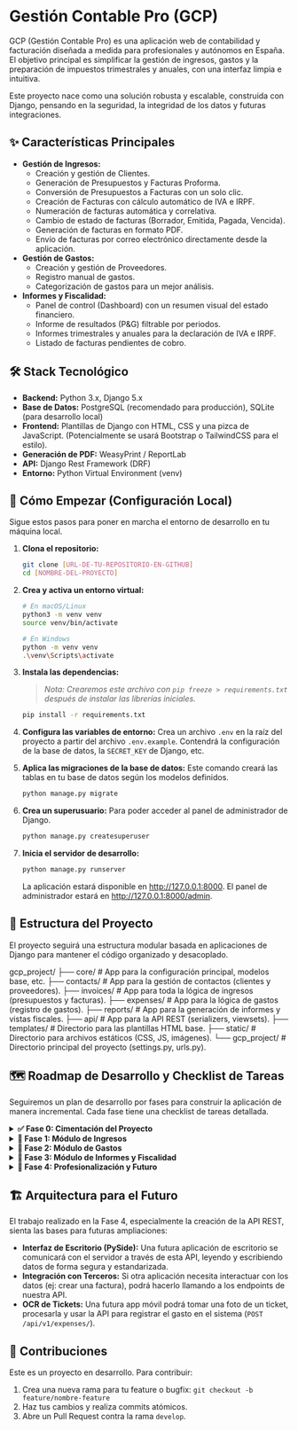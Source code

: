 # **Gestión Contable Pro (GCP)**

GCP (Gestión Contable Pro) es una aplicación web de contabilidad y facturación diseñada a medida para profesionales y autónomos en España. El objetivo principal es simplificar la gestión de ingresos, gastos y la preparación de impuestos trimestrales y anuales, con una interfaz limpia e intuitiva.

Este proyecto nace como una solución robusta y escalable, construida con Django, pensando en la seguridad, la integridad de los datos y futuras integraciones.

## **✨ Características Principales**

* **Gestión de Ingresos:**
    * Creación y gestión de Clientes.
    * Generación de Presupuestos y Facturas Proforma.
    * Conversión de Presupuestos a Facturas con un solo clic.
    * Creación de Facturas con cálculo automático de IVA e IRPF.
    * Numeración de facturas automática y correlativa.
    * Cambio de estado de facturas (Borrador, Emitida, Pagada, Vencida).
    * Generación de facturas en formato PDF.
    * Envío de facturas por correo electrónico directamente desde la aplicación.
* **Gestión de Gastos:**
    * Creación y gestión de Proveedores.
    * Registro manual de gastos.
    * Categorización de gastos para un mejor análisis.
* **Informes y Fiscalidad:**
    * Panel de control (Dashboard) con un resumen visual del estado financiero.
    * Informe de resultados (P&G) filtrable por periodos.
    * Informes trimestrales y anuales para la declaración de IVA e IRPF.
    * Listado de facturas pendientes de cobro.

## **🛠️ Stack Tecnológico**

* **Backend:** Python 3.x, Django 5.x
* **Base de Datos:** PostgreSQL (recomendado para producción), SQLite (para desarrollo local)
* **Frontend:** Plantillas de Django con HTML, CSS y una pizca de JavaScript. (Potencialmente se usará Bootstrap o TailwindCSS para el estilo).
* **Generación de PDF:** WeasyPrint / ReportLab
* **API:** Django Rest Framework (DRF)
* **Entorno:** Python Virtual Environment (venv)

## **🚀 Cómo Empezar (Configuración Local)**

Sigue estos pasos para poner en marcha el entorno de desarrollo en tu máquina local.

1.  **Clona el repositorio:**
    ```bash
    git clone [URL-DE-TU-REPOSITORIO-EN-GITHUB]
    cd [NOMBRE-DEL-PROYECTO]
    ```

2.  **Crea y activa un entorno virtual:**
    ```bash
    # En macOS/Linux
    python3 -m venv venv
    source venv/bin/activate

    # En Windows
    python -m venv venv
    .\venv\Scripts\activate
    ```

3.  **Instala las dependencias:**
    > *Nota: Crearemos este archivo con `pip freeze > requirements.txt` después de instalar las librerías iniciales.*
    ```bash
    pip install -r requirements.txt
    ```

4.  **Configura las variables de entorno:**
    Crea un archivo `.env` en la raíz del proyecto a partir del archivo `.env.example`. Contendrá la configuración de la base de datos, la `SECRET_KEY` de Django, etc.

5.  **Aplica las migraciones de la base de datos:**
    Este comando creará las tablas en tu base de datos según los modelos definidos.
    ```bash
    python manage.py migrate
    ```

6.  **Crea un superusuario:**
    Para poder acceder al panel de administrador de Django.
    ```bash
    python manage.py createsuperuser
    ```

7.  **Inicia el servidor de desarrollo:**
    ```bash
    python manage.py runserver
    ```
    La aplicación estará disponible en http://127.0.0.1:8000. El panel de administrador estará en http://127.0.0.1:8000/admin.

## **📂 Estructura del Proyecto**

El proyecto seguirá una estructura modular basada en aplicaciones de Django para mantener el código organizado y desacoplado.


gcp_project/
├── core/         # App para la configuración principal, modelos base, etc.
├── contacts/     # App para la gestión de contactos (clientes y proveedores).
├── invoices/     # App para toda la lógica de ingresos (presupuestos y facturas).
├── expenses/     # App para la lógica de gastos (registro de gastos).
├── reports/      # App para la generación de informes y vistas fiscales.
├── api/          # App para la API REST (serializers, viewsets).
├── templates/    # Directorio para las plantillas HTML base.
├── static/       # Directorio para archivos estáticos (CSS, JS, imágenes).
└── gcp_project/  # Directorio principal del proyecto (settings.py, urls.py).

## **🗺️ Roadmap de Desarrollo y Checklist de Tareas**

Seguiremos un plan de desarrollo por fases para construir la aplicación de manera incremental. Cada fase tiene una checklist de tareas detallada.

<details>
<summary><strong>✅ Fase 0: Cimentación del Proyecto</strong></summary>

* **Objetivo:** Preparar el terreno para un buen comienzo que nos ahorrará dolores de cabeza.
* [X] **Planificación:** Diseño de la Base de Datos, definición de la arquitectura y creación del repositorio Git.
* [X] **Inicializar el proyecto Django:** Crear la estructura del proyecto y la primera app (`core`).
* [X] **Configurar el entorno:**
    * [X] Crear y activar el entorno virtual (`venv`).
    * [x] Crear el repositorio Git desde el día uno.
    * [X] Instalar Django y generar el `requirements.txt` inicial.
* [ ] **Diseño de Modelos (v1.0):**
    * [X] `User`: Utilizar el modelo de usuario por defecto de Django.
    * [X] `Client`: Tabla para clientes (NIF, nombre, dirección, etc.).
    * [X] `Provider`: Tabla para proveedores.
    * [X] `Invoice` / `InvoiceItem`: Tablas para facturas y sus líneas, incluyendo campos clave como `numero_factura`, `estado`, y campos `DecimalField` para los importes.
    * [ ] `Expense`: Tabla para gastos, con relación a proveedores y categorías.
* [ ] **Configurar el Panel de Administrador de Django:** Habilitar el admin para poder gestionar los modelos básicos desde el principio.

</details>

<details>
<summary><strong>🔲 Fase 1: Módulo de Ingresos</strong></summary>

* **Objetivo:** Poder crear, gestionar y enviar todo el ciclo de ingresos.

* **Sub-fase 1.1: Estructura de Datos (Modelos)**
    * [X] **Crear la app `invoices`** y añadirla a `INSTALLED_APPS`.
    * [X] **Definir el modelo `Client`** en `invoices/models.py`.
    * [X] **Definir el modelo `Invoice`** con su relación a `Client`, los estados (`Status` con `TextChoices`) y los campos monetarios como `DecimalField`.
    * [X] **Definir el modelo `InvoiceItem`** con su relación a `Invoice`.
    * [X] **Implementar el método `__str__`** en todos los modelos para una mejor representación.
    * [X] **Implementar el auto-cálculo del `total_linea`** en el método `save()` del modelo `InvoiceItem`.

* **Sub-fase 1.2: Integración con el Admin**
    * [X] **Registrar el modelo `Client`** en `invoices/admin.py`.
    * [X] **Crear una clase `InvoiceItemInline`** (`admin.TabularInline`) para gestionar las líneas desde la factura.
    * [X] **Registrar el modelo `Invoice`** con una clase `InvoiceAdmin` que use la `inline` anterior.
    * [X] **Mejorar la vista de lista de `InvoiceAdmin`** con `list_display` (`numero_factura`, `cliente`, `fecha_emision`, `total`, `estado`).

* **Sub-fase 1.3: Migraciones y Pruebas**
    * [X] **Generar el archivo de migración** para la app `invoices` (`makemigrations`).
    * [X] **Aplicar la migración a la base de datos** (`migrate`).
    * [X] **Probar manualmente en el admin:** Crear Clientes y Facturas con sus líneas.

* **Sub-fase 1.4: Lógica de Negocio**
    * [X] **Numeración automática de facturas:** Implementar la lógica para generar un número correlativo (ej: '2025-001') en el método `save()` de `Invoice` cuando deja de ser borrador.
    * [X] **Cálculo automático de totales en la factura:** Usar Señales de Django (`post_save`, `post_delete` en `InvoiceItem`) para llamar a un método en `Invoice` que actualice la base imponible, el IVA y el total de la factura.
        > **Nota del Senior:** El uso de Señales es la solución ideal y más robusta para mantener los totales de la factura siempre sincronizados sin esfuerzo manual.

* **Sub-fase 1.5: Generación de Documentos**
    * [X] **Instalar una librería de generación de PDF** (ej: `weasyprint`).
    * [X] **Crear una vista en Django** que reciba el ID de una factura.
    * [X] **Crear una plantilla HTML** con la estructura de una factura real.
    * [X] **Configurar la vista** para renderizar el HTML y convertirlo a una respuesta HTTP con el PDF.
    * [X] **Añadir una URL** que apunte a esta vista (ej: `/invoices/<int:pk>/pdf/`).
    * [X] **Implementar el almacenamiento del PDF:** Al emitir la factura, guardar el PDF generado en el servidor y vincularlo a la factura en la BD con un campo `FileField`.

</details>

<details>
<summary><strong>🔲 Fase 2: Módulo de Gastos</strong></summary>

* **Objetivo:** Tener un registro claro y categorizado de todos los gastos profesionales.

* **Sub-fase 2.1: Estructura de Datos (Modelos)**
    * [ ] **Crear la app `expenses`** y añadirla a `INSTALLED_APPS`.
    * [ ] **Definir el modelo `Provider`**.
    * [ ] **Definir el modelo `ExpenseCategory`**.
    * [ ] **Definir el modelo `Expense`**, asegurando las relaciones con `User`, `Provider` y `ExpenseCategory`, y usando `DecimalField` para los importes.
    * [ ] **Implementar el método `save()`** en el modelo `Expense` para calcular el total a partir de la base y el IVA.

* **Sub-fase 2.2: Integración con el Admin**
    * [ ] **Registrar los modelos `Provider` y `ExpenseCategory`**.
    * [ ] **Crear una clase `ExpenseAdmin`** con `list_display`, `list_filter` y `search_fields` para una gestión cómoda.

* **Sub-fase 2.3: Migraciones y Pruebas**
    * [ ] **Generar y aplicar las migraciones** para la app `expenses`.
    * [ ] **Probar en el admin:** Crear categorías, proveedores y registrar gastos para verificar que todo funciona.

* **Sub-fase 2.4: Interfaz de Usuario (Views, Forms, Templates)**
    * [ ] **Crear `ExpenseForm`** usando `ModelForm`.
    * [ ] **Crear las vistas `ExpenseListView` y `ExpenseCreateView`**.
        * En `ExpenseListView`, sobrescribir `get_queryset` para filtrar por el usuario logueado.
        * En `ExpenseCreateView`, sobrescribir `form_valid` para asignar el usuario actual al gasto.
    * [ ] **Crear las URLs** en `expenses/urls.py` e incluirlas en el proyecto principal.
    * [ ] **Crear las plantillas HTML** `expense_list.html` y `expense_form.html`.

</details>

<details>
<summary><strong>🔲 Fase 3: Módulo de Informes y Fiscalidad</strong></summary>

* **Objetivo:** Darte la visión financiera que necesitas para tomar decisiones y cumplir con tus obligaciones fiscales.

* **Sub-fase 3.1: Preparación de la App**
    * [ ] **Crear la app `reports`** y añadirla a `INSTALLED_APPS`.
    * [ ] **Crear la estructura de URLs** para el dashboard en `/informes/`.
    * [ ] **Crear la vista `DashboardView`** y la plantilla `dashboard.html`.

* **Sub-fase 3.2: Lógica de Negocio (Consultas)**
    > **Nota del Senior:** Es una buena práctica crear un archivo `reports/utils.py` para alojar estas funciones de consulta, manteniendo las vistas limpias.
    * [ ] **Implementar la función `get_profit_loss_data(start_date, end_date)`** para calcular ingresos (de facturas pagadas), gastos y el beneficio.
    * [ ] **Implementar la función `get_vat_data(start_date, end_date)`** para calcular el IVA Repercutido (de facturas emitidas) y el IVA Soportado (de gastos).
    * [ ] **Implementar la función `get_unpaid_invoices()`** para obtener un listado de facturas emitidas o vencidas, ordenadas por fecha.

* **Sub-fase 3.3: Construcción del Dashboard (Frontend)**
    * [ ] **Modificar `DashboardView`** para que maneje un formulario de fechas (GET), llame a las funciones de `utils.py` y pase los datos al contexto.
    * [ ] **Desarrollar la plantilla `dashboard.html`:**
        * [ ] Añadir un formulario con filtros de fecha.
        * [ ] Mostrar los KPIs de P&G e IVA en tarjetas destacadas.
        * [ ] Mostrar una tabla con las facturas pendientes de cobro, con enlaces a cada una.
* **(Opcional) Sub-fase 3.4: Gráficos**
    * [ ] **Integrar una librería de gráficos JS** (ej: Chart.js).
    * [ ] **Crear un endpoint en Django** que devuelva datos mensuales en formato JSON.
    * [ ] **Usar `fetch` en el frontend** para llamar a ese endpoint y renderizar un gráfico.

</details>

<details>
<summary><strong>🔲 Fase 4: Profesionalización y Futuro</strong></summary>

* **Objetivo:** Refactorizar el código para hacerlo más robusto, construir una API REST para futuras integraciones y preparar el proyecto para producción.

* **Sub-fase 4.1: Refactorización**
    * [ ] **Crear archivos `services.py`** en las apps `invoices` y `expenses`.
    * [ ] **Mover la lógica de negocio** (ej: creación de facturas, cálculos complejos) de las vistas a funciones en estos archivos de servicio.
    * [ ] **Refactorizar las vistas** para que sean más "delgadas", llamando a las funciones de servicio.

* **Sub-fase 4.2: Construcción de la API con DRF**
    * [ ] **Instalar y configurar Django Rest Framework** (`pip install djangorestframework`).
    * [ ] **Crear archivos `serializers.py`** en las apps y definir los `ModelSerializer` para los modelos principales.
    * [ ] **Crear archivos `api_views.py`** e implementar los `ModelViewSet` para cada serializer.
    * [ ] **Configurar las URLs de la API** usando un `DefaultRouter` bajo el prefijo `/api/v1/`.

* **Sub-fase 4.3: Documentación y Prueba de la API**
    * [ ] **Instalar y configurar `drf-spectacular`** para generar documentación OpenAPI (Swagger UI) automáticamente.
    * [ ] **Probar todos los endpoints CRUD** (GET, POST, PUT, DELETE) para los recursos principales (invoices, expenses, etc.) usando Swagger UI o Postman.

* **Sub-fase 4.4: Preparación para Producción**
    * [ ] **Generar el archivo `requirements.txt` final**.
    * [ ] **Mover datos sensibles** (SECRET_KEY, DEBUG, DB config) a un archivo `.env` usando `django-environ`.
    * [ ] **Configurar `settings.py` para producción:** `DEBUG=False`, `ALLOWED_HOSTS` leídos desde `.env`.
    * [ ] **Configurar WhiteNoise** para el servicio de archivos estáticos.
    * [ ] **Definir y documentar una estrategia de backup** para la base de datos.

</details>

## **🏗️ Arquitectura para el Futuro**

El trabajo realizado en la Fase 4, especialmente la creación de la API REST, sienta las bases para futuras ampliaciones:

* **Interfaz de Escritorio (PySide):** Una futura aplicación de escritorio se comunicará con el servidor a través de esta API, leyendo y escribiendo datos de forma segura y estandarizada.
* **Integración con Terceros:** Si otra aplicación necesita interactuar con los datos (ej: crear una factura), podrá hacerlo llamando a los endpoints de nuestra API.
* **OCR de Tickets:** Una futura app móvil podrá tomar una foto de un ticket, procesarla y usar la API para registrar el gasto en el sistema (`POST /api/v1/expenses/`).

## **🤝 Contribuciones**

Este es un proyecto en desarrollo. Para contribuir:

1.  Crea una nueva rama para tu feature o bugfix: `git checkout -b feature/nombre-feature`
2.  Haz tus cambios y realiza commits atómicos.
3.  Abre un Pull Request contra la rama `develop`.